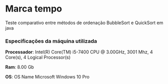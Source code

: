 # Marca tempo

Teste comparativo entre métodos de ordenação BubbleSort e QuickSort em java

### Especificações da máquina utilizada

**Processador**: Intel(R) Core(TM) i5-7400 CPU @ 3.00GHz, 3001 Mhz, 4 Core(s), 4 Logical Processor(s)

**Ram**: 8.00 Gb

**OS**: OS Name	Microsoft Windows 10 Pro
